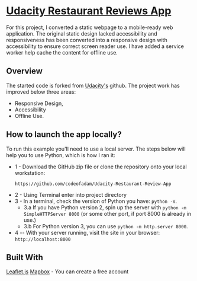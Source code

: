 # [Udacity Restaurant Reviews App](https://github.com/udacity/mws-restaurant-stage-1)

For this project, I converted a static webpage to a mobile-ready web application. The original static design lacked accessibility and responsiveness has been converted into a responsive design with accessibility to ensure correct screen reader use. I have added a service worker help cache the content for offline use. 

## Overview

The started code is forked from [Udacity's](https://github.com/udacity/mws-restaurant-stage-1) github.
The project work has improved below three areas:
- Responsive Design,
- Accessibility
- Offline Use.

## How to launch the app locally?
To run this example you'll need to use a local server. The steps below will help you to use Python, which is how I ran it:

* 1 - Download the GitHub zip file or clone the repository onto your local workstation:
    ```
    https://github.com/codeofadam/Udacity-Restaurant-Review-App
    ```
* 2 - Using Terminal enter into project directory
* 3 - In a terminal, check the version of Python you have: `python -V`.
	- 3.a If you have Python version 2, spin up the server with `python -m SimpleHTTPServer 8000` (or some other port, if port 8000 is already in use.)
	- 3.b For Python version 3, you can use `python -m http.server 8000`.
* 4 -- With your server running, visit the site in your browser: `http://localhost:8000`

## Built With
[Leaflet.js](https://leafletjs.com)
[Mapbox](https://www.mapbox.com/) - You can create a free account

